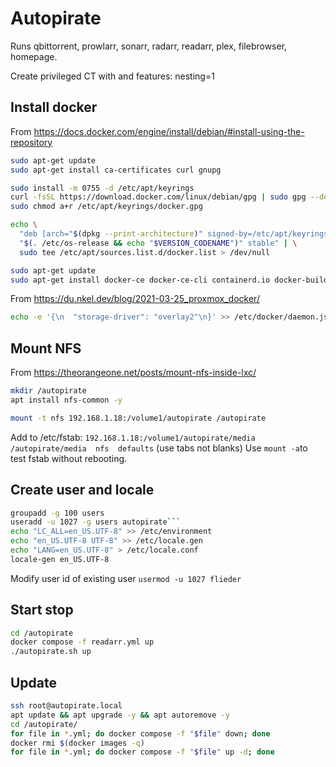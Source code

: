 
# Autopirate

Runs qbittorrent, prowlarr, sonarr, radarr, readarr, plex, filebrowser, homepage.

Create privileged CT with and features: nesting=1

## Install docker

From https://docs.docker.com/engine/install/debian/#install-using-the-repository

```bash
sudo apt-get update
sudo apt-get install ca-certificates curl gnupg

sudo install -m 0755 -d /etc/apt/keyrings
curl -fsSL https://download.docker.com/linux/debian/gpg | sudo gpg --dearmor -o /etc/apt/keyrings/docker.gpg
sudo chmod a+r /etc/apt/keyrings/docker.gpg

echo \
  "deb [arch="$(dpkg --print-architecture)" signed-by=/etc/apt/keyrings/docker.gpg] https://download.docker.com/linux/debian \
  "$(. /etc/os-release && echo "$VERSION_CODENAME")" stable" | \
  sudo tee /etc/apt/sources.list.d/docker.list > /dev/null

sudo apt-get update
sudo apt-get install docker-ce docker-ce-cli containerd.io docker-buildx-plugin docker-compose-plugin -y
````

From https://du.nkel.dev/blog/2021-03-25_proxmox_docker/

```bash
echo -e '{\n  "storage-driver": "overlay2"\n}' >> /etc/docker/daemon.json
```

## Mount NFS

From https://theorangeone.net/posts/mount-nfs-inside-lxc/

```bash
mkdir /autopirate
apt install nfs-common -y

mount -t nfs 192.168.1.18:/volume1/autopirate /autopirate

```

Add to /etc/fstab: ```192.168.1.18:/volume1/autopirate/media  /autopirate/media  nfs  defaults``` (use tabs not blanks)
Use ```mount -a```to test fstab without rebooting.

## Create user and locale

```bash
groupadd -g 100 users
useradd -u 1027 -g users autopirate```
echo "LC_ALL=en_US.UTF-8" >> /etc/environment
echo "en_US.UTF-8 UTF-8" >> /etc/locale.gen
echo "LANG=en_US.UTF-8" > /etc/locale.conf
locale-gen en_US.UTF-8
```

Modify user id of existing user ```usermod -u 1027 flieder```

## Start stop

```bash
cd /autopirate
docker compose -f readarr.yml up
./autopirate.sh up
```

## Update

```bash
ssh root@autopirate.local
apt update && apt upgrade -y && apt autoremove -y
cd /autopirate/
for file in *.yml; do docker compose -f "$file" down; done
docker rmi $(docker images -q)
for file in *.yml; do docker compose -f "$file" up -d; done
```


